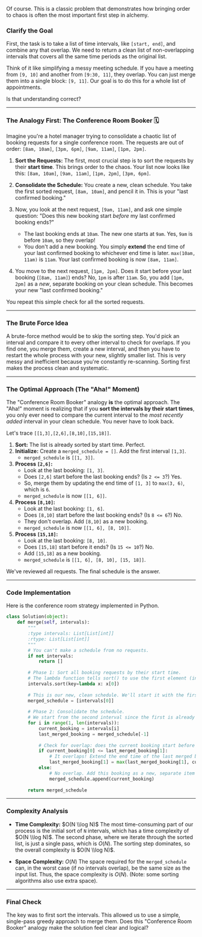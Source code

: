 Of course. This is a classic problem that demonstrates how bringing order to chaos is often the most important first step in alchemy.

### Clarify the Goal

First, the task is to take a list of time intervals, like `[start, end]`, and combine any that overlap. We need to return a clean list of non-overlapping intervals that covers all the same time periods as the original list.

Think of it like simplifying a messy meeting schedule. If you have a meeting from `[9, 10]` and another from `[9:30, 11]`, they overlap. You can just merge them into a single block: `[9, 11]`. Our goal is to do this for a whole list of appointments.

Is that understanding correct?

-----

### The Analogy First: The Conference Room Booker 🗓️

Imagine you're a hotel manager trying to consolidate a chaotic list of booking requests for a single conference room. The requests are out of order: `[8am, 10am]`, `[3pm, 6pm]`, `[9am, 11am]`, `[1pm, 2pm]`.

1.  **Sort the Requests:** The first, most crucial step is to sort the requests by their **start time**. This brings order to the chaos. Your list now looks like this: `[8am, 10am]`, `[9am, 11am]`, `[1pm, 2pm]`, `[3pm, 6pm]`.

2.  **Consolidate the Schedule:** You create a new, clean schedule. You take the first sorted request, `[8am, 10am]`, and pencil it in. This is your "last confirmed booking."

3.  Now, you look at the next request, `[9am, 11am]`, and ask one simple question: "Does this new booking start *before* my last confirmed booking ends?"

      * The last booking ends at `10am`. The new one starts at `9am`. Yes, `9am` is before `10am`, so they overlap\!
      * You don't add a new booking. You simply **extend** the end time of your last confirmed booking to whichever end time is later. `max(10am, 11am)` is `11am`. Your last confirmed booking is now `[8am, 11am]`.

4.  You move to the next request, `[1pm, 2pm]`. Does it start before your last booking (`[8am, 11am]`) ends? No, `1pm` is after `11am`. So, you add `[1pm, 2pm]` as a *new*, separate booking on your clean schedule. This becomes your new "last confirmed booking."

You repeat this simple check for all the sorted requests.

-----

### The Brute Force Idea

A brute-force method would be to skip the sorting step. You'd pick an interval and compare it to every other interval to check for overlaps. If you find one, you merge them, create a new interval, and then you have to restart the whole process with your new, slightly smaller list. This is very messy and inefficient because you're constantly re-scanning. Sorting first makes the process clean and systematic.

-----

### The Optimal Approach (The "Aha\!" Moment)

The "Conference Room Booker" analogy **is** the optimal approach. The "Aha\!" moment is realizing that if you **sort the intervals by their start times**, you only ever need to compare the current interval to the *most recently added* interval in your clean schedule. You never have to look back.

Let's trace `[[1,3],[2,6],[8,10],[15,18]]`.

1.  **Sort:** The list is already sorted by start time. Perfect.
2.  **Initialize:** Create a `merged_schedule = []`. Add the first interval `[1,3]`.
      * `merged_schedule` is `[[1, 3]]`.
3.  **Process `[2,6]`:**
      * Look at the last booking: `[1, 3]`.
      * Does `[2,6]` start before the last booking ends? (Is `2 <= 3`?) Yes.
      * So, merge them by updating the end time of `[1, 3]` to `max(3, 6)`, which is `6`.
      * `merged_schedule` is now `[[1, 6]]`.
4.  **Process `[8,10]`:**
      * Look at the last booking: `[1, 6]`.
      * Does `[8,10]` start before the last booking ends? (Is `8 <= 6`?) No.
      * They don't overlap. Add `[8,10]` as a new booking.
      * `merged_schedule` is now `[[1, 6], [8, 10]]`.
5.  **Process `[15,18]`:**
      * Look at the last booking: `[8, 10]`.
      * Does `[15,18]` start before it ends? (Is `15 <= 10`?) No.
      * Add `[15,18]` as a new booking.
      * `merged_schedule` is `[[1, 6], [8, 10], [15, 18]]`.

We've reviewed all requests. The final schedule is the answer.

-----

### Code Implementation

Here is the conference room strategy implemented in Python.

```python
class Solution(object):
    def merge(self, intervals):
        """
        :type intervals: List[List[int]]
        :rtype: List[List[int]]
        """
        # You can't make a schedule from no requests.
        if not intervals:
            return []
        
        # Phase 1: Sort all booking requests by their start time.
        # The lambda function tells sort() to use the first element (index 0) of each sublist.
        intervals.sort(key=lambda x: x[0])
        
        # This is our new, clean schedule. We'll start it with the first booking.
        merged_schedule = [intervals[0]]
        
        # Phase 2: Consolidate the schedule.
        # We start from the second interval since the first is already on the schedule.
        for i in range(1, len(intervals)):
            current_booking = intervals[i]
            last_merged_booking = merged_schedule[-1]
            
            # Check for overlap: does the current booking start before the last one ended?
            if current_booking[0] <= last_merged_booking[1]:
                # It overlaps! Extend the end time of the last merged booking.
                last_merged_booking[1] = max(last_merged_booking[1], current_booking[1])
            else:
                # No overlap. Add this booking as a new, separate item on the schedule.
                merged_schedule.append(current_booking)
                
        return merged_schedule
```

-----

### Complexity Analysis

  * **Time Complexity:** $O(N \\log N)$
    The most time-consuming part of our process is the initial sort of `N` intervals, which has a time complexity of $O(N \\log N)$. The second phase, where we iterate through the sorted list, is just a single pass, which is $O(N)$. The sorting step dominates, so the overall complexity is $O(N \\log N)$.

  * **Space Complexity:** $O(N)$
    The space required for the `merged_schedule` can, in the worst case (if no intervals overlap), be the same size as the input list. Thus, the space complexity is $O(N)$. (Note: some sorting algorithms also use extra space).

-----

### Final Check

The key was to first sort the intervals. This allowed us to use a simple, single-pass greedy approach to merge them. Does this "Conference Room Booker" analogy make the solution feel clear and logical?